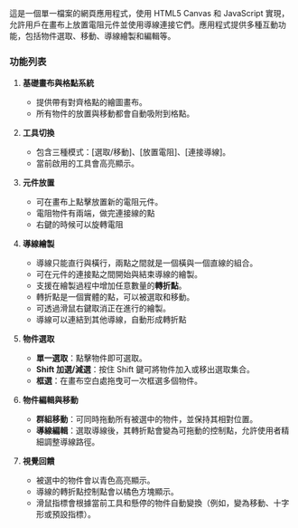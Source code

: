 這是一個單一檔案的網頁應用程式，使用 HTML5 Canvas 和 JavaScript 實現，允許用戶在畫布上放置電阻元件並使用導線連接它們。應用程式提供多種互動功能，包括物件選取、移動、導線繪製和編輯等。
### 功能列表

1.  **基礎畫布與格點系統**
    *   提供帶有對齊格點的繪圖畫布。
    *   所有物件的放置與移動都會自動吸附到格點。

2.  **工具切換**
    *   包含三種模式：[選取/移動]、[放置電阻]、[連接導線]。
    *   當前啟用的工具會高亮顯示。

3.  **元件放置**
    *   可在畫布上點擊放置新的電阻元件。
    *   電阻物件有兩端，做完連接線的點
    *   右鍵的時候可以旋轉電阻
    

4.  **導線繪製**
    *   導線只能直行與橫行，兩點之間就是一個橫與一個直線的組合。
    *   可在元件的連接點之間開始與結束導線的繪製。
    *   支援在繪製過程中增加任意數量的**轉折點**。
    *   轉折點是一個實體的點，可以被選取和移動。
    *   可透過滑鼠右鍵取消正在進行的繪製。
    *   導線可以連結到其他導線，自動形成轉折點



5.  **物件選取**
    *   **單一選取**：點擊物件即可選取。
    *   **Shift 加選/減選**：按住 Shift 鍵可將物件加入或移出選取集合。
    *   **框選**：在畫布空白處拖曳可一次框選多個物件。

6.  **物件編輯與移動**
    *   **群組移動**：可同時拖動所有被選中的物件，並保持其相對位置。
    *   **導線編輯**：選取導線後，其轉折點會變為可拖動的控制點，允許使用者精細調整導線路徑。

7.  **視覺回饋**
    *   被選中的物件會以青色高亮顯示。
    *   導線的轉折點控制點會以橘色方塊顯示。
    *   滑鼠指標會根據當前工具和懸停的物件自動變換（例如，變為移動、十字形或預設指標）。